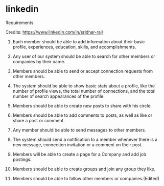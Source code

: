 # linkedin

Requirements

Credits: https://www.linkedin.com/in/sridhar-raj/

  
1. Each member should be able to add information about their basic profile, experiences, education, skills, and accomplishments.
 
2. Any user of our system should be able to search for other members or companies by their name.
 
3. Members should be able to send or accept connection requests from other members.
 
4. The system should be able to show basic stats about a profile, like the number of profile views, the total number of connections, and the total number of search appearances of the profile.
 
5. Members should be able to create new posts to share with his circle.
 
6. Members should be able to add comments to posts, as well as like or share a post or comment.
 
7. Any member should be able to send messages to other members.
 
8. The system should send a notification to a member whenever there is a new message, connection invitation or a comment on their post.
 
9. Members will be able to create a page for a Company and add job postings.
 
10. Members should be able to create groups and join any group they like.
 
11. Members should be able to follow other members or companies.(Edited)
